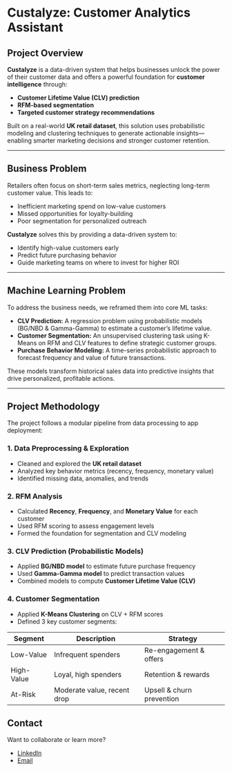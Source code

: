 
# Custalyze: Customer Analytics Assistant

## Project Overview

**Custalyze** is a data-driven system that helps businesses unlock the power of their customer data and offers a powerful foundation for **customer intelligence** through:

* **Customer Lifetime Value (CLV) prediction**
* **RFM-based segmentation**
* **Targeted customer strategy recommendations**

Built on a real-world **UK retail dataset**, this solution uses probabilistic modeling and clustering techniques to generate actionable insights—enabling smarter marketing decisions and stronger customer retention.

---

## Business Problem

Retailers often focus on short-term sales metrics, neglecting long-term customer value. This leads to:

* Inefficient marketing spend on low-value customers
* Missed opportunities for loyalty-building
* Poor segmentation for personalized outreach

**Custalyze** solves this by providing a data-driven system to:

* Identify high-value customers early
* Predict future purchasing behavior
* Guide marketing teams on where to invest for higher ROI

---

## Machine Learning Problem

To address the business needs, we reframed them into core ML tasks:

* **CLV Prediction:** A regression problem using probabilistic models (BG/NBD & Gamma-Gamma) to estimate a customer’s lifetime value.
* **Customer Segmentation:** An unsupervised clustering task using K-Means on RFM and CLV features to define strategic customer groups.
* **Purchase Behavior Modeling:** A time-series probabilistic approach to forecast frequency and value of future transactions.

These models transform historical sales data into predictive insights that drive personalized, profitable actions.

---

## Project Methodology

The project follows a modular pipeline from data processing to app deployment:

### 1. Data Preprocessing & Exploration

* Cleaned and explored the **UK retail dataset**
* Analyzed key behavior metrics (recency, frequency, monetary value)
* Identified missing data, anomalies, and trends

### 2. RFM Analysis

* Calculated **Recency**, **Frequency**, and **Monetary Value** for each customer
* Used RFM scoring to assess engagement levels
* Formed the foundation for segmentation and CLV modeling

### 3. CLV Prediction (Probabilistic Models)

* Applied **BG/NBD model** to estimate future purchase frequency
* Used **Gamma-Gamma model** to predict transaction values
* Combined models to compute **Customer Lifetime Value (CLV)**

### 4. Customer Segmentation

* Applied **K-Means Clustering** on CLV + RFM scores
* Defined 3 key customer segments:

| Segment    | Description                 | Strategy                  |
| ---------- | --------------------------- | ------------------------- |
| Low-Value  | Infrequent spenders         | Re-engagement & offers    |
| High-Value | Loyal, high spenders        | Retention & rewards       |
| At-Risk    | Moderate value, recent drop | Upsell & churn prevention |



## Contact

Want to collaborate or learn more?

* [LinkedIn](https://www.linkedin.com/in/hadeel-als)
* [Email](mailto:alsaadonhadeel@gmail.com)


